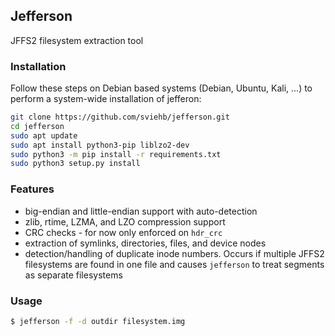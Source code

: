 ## Jefferson

JFFS2 filesystem extraction tool

### Installation

Follow these steps on Debian based systems (Debian, Ubuntu, Kali, ...) to perform a system-wide installation of jefferon:

```bash
git clone https://github.com/sviehb/jefferson.git
cd jefferson
sudo apt update
sudo apt install python3-pip liblzo2-dev
sudo python3 -m pip install -r requirements.txt
sudo python3 setup.py install
```


### Features

- big-endian and little-endian support with auto-detection
- zlib, rtime, LZMA, and LZO compression support
- CRC checks - for now only enforced on `hdr_crc`
- extraction of symlinks, directories, files, and device nodes
- detection/handling of duplicate inode numbers. Occurs if multiple JFFS2 filesystems are found in one file and causes `jefferson` to treat segments as separate filesystems

### Usage

```bash
$ jefferson -f -d outdir filesystem.img
```
